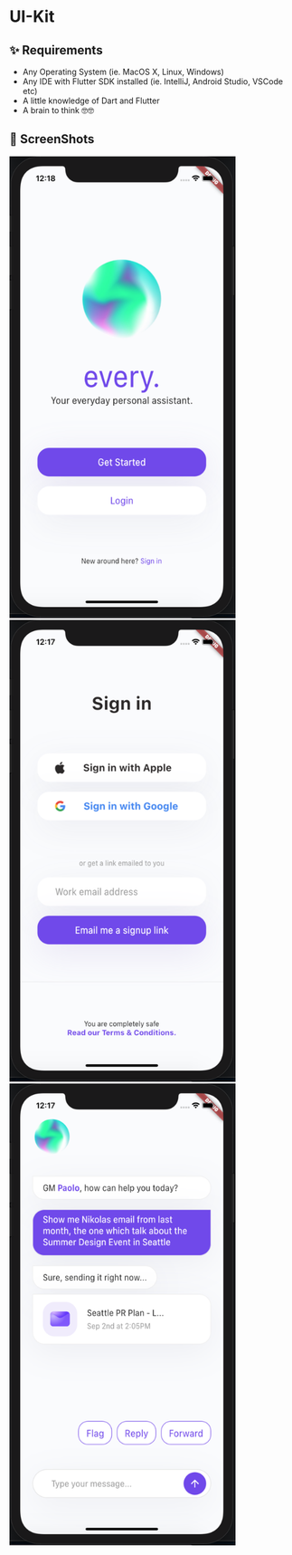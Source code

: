 # UI-Kit

## ✨ Requirements
* Any Operating System (ie. MacOS X, Linux, Windows)
* Any IDE with Flutter SDK installed (ie. IntelliJ, Android Studio, VSCode etc)
* A little knowledge of Dart and Flutter
* A brain to think 🤓🤓



## 📸 ScreenShots

<img src="screenshots/login.png" width="400"/> <img src="screenshots/signin.png" width="400"/>
<img src="screenshots/conversation.png" width="400"/>